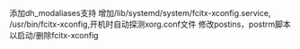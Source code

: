 添加dh_modaliases支持
增加/lib/systemd/system/fcitx-xconfig.service, /usr/bin/fcitx-xconfig,开机时自动探测xorg.conf文件
修改postins，postrm脚本以启动/删除fcitx-xconfig
